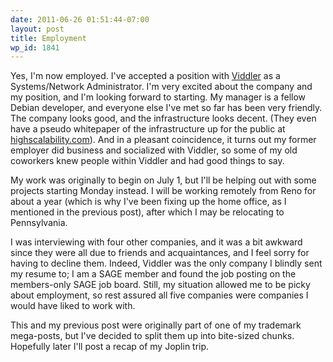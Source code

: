 ```yaml
---
date: 2011-06-26 01:51:44-07:00
layout: post
title: Employment
wp_id: 1841
---
```

Yes, I'm now employed. I've accepted a position with [Viddler](http://www.viddler.com/) as a Systems/Network Administrator. I'm very excited about the company and my position, and I'm looking forward to starting. My manager is a fellow Debian developer, and everyone else I've met so far has been very friendly. The company looks good, and the infrastructure looks decent. (They even have a pseudo whitepaper of the infrastructure up for the public at [highscalability.com](http://highscalability.com/blog/2011/5/10/viddler-architecture-7-million-embeds-a-day-and-1500-reqsec.html)). And in a pleasant coincidence, it turns out my former employer did business and socialized with Viddler, so some of my old coworkers knew people within Viddler and had good things to say.

My work was originally to begin on July 1, but I'll be helping out with some projects starting Monday instead. I will be working remotely from Reno for about a year (which is why I've been fixing up the home office, as I mentioned in the previous post), after which I may be relocating to Pennsylvania.

I was interviewing with four other companies, and it was a bit awkward since they were all due to friends and acquaintances, and I feel sorry for having to decline them. Indeed, Viddler was the only company I blindly sent my resume to; I am a SAGE member and found the job posting on the members-only SAGE job board. Still, my situation allowed me to be picky about employment, so rest assured all five companies were companies I would have liked to work with.



This and my previous post were originally part of one of my trademark mega-posts, but I've decided to split them up into bite-sized chunks. Hopefully later I'll post a recap of my Joplin trip.
